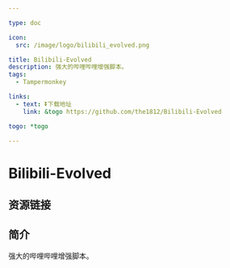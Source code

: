 ```yaml
---

type: doc

icon:
  src: /image/logo/bilibili_evolved.png

title: Bilibili-Evolved
description: 强大的哔哩哔哩增强脚本。
tags:
  - Tampermonkey

links:
  - text: ⏬下载地址
    link: &togo https://github.com/the1812/Bilibili-Evolved

togo: *togo

---
```


<ShowLogo />

# Bilibili-Evolved

<ShowTags />

<ShowBreadcrumb />

## 资源链接

<ShowLinks />

## 简介

强大的哔哩哔哩增强脚本。
